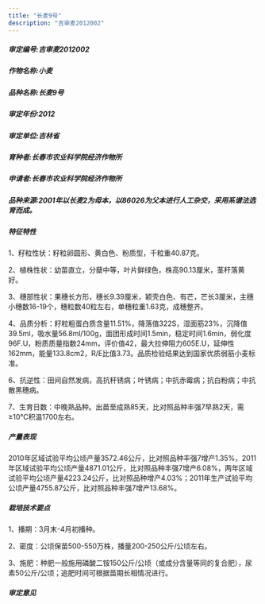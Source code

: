 ```yaml
---
title: "长麦9号"
description: "吉审麦2012002"
---
```

##### 审定编号:吉审麦2012002

##### 作物名称:小麦

##### 品种名称:长麦9号

##### 审定年份:2012

##### 审定单位:吉林省

##### 育种者:长春市农业科学院经济作物所

##### 申请者:长春市农业科学院经济作物所

##### 品种来源:2001年以长麦2为母本，以86026为父本进行人工杂交，采用系谱法选育而成。

##### 特征特性
1、籽粒性状：籽粒卵圆形、黄白色、粉质型，千粒重40.87克。
2、植株性状：幼苗直立，分蘖中等，叶片鲜绿色，株高90.13厘米，茎秆落黄好。
3、穗部性状：果穗长方形，穗长9.39厘米，颖壳白色、有芒，芒长3厘米，主穗小穗数16-19个，穗粒数40粒左右，单穗粒重1.63克，成穗整齐。
4、品质分析：籽粒粗蛋白质含量11.51%，降落值322S，湿面筋23%，沉降值39.5ml，吸水量56.8ml/100g，面团形成时间1.5min，稳定时间1.6min，弱化度96F.U，粉质质量指数24mm，评价值42，最大拉伸阻力605E.U，延伸性162mm，能量133.8cm2，R/E比值3.73。品质检验结果达到国家优质弱筋小麦标准。
6、抗逆性：田间自然发病，高抗秆锈病；叶锈病；中抗赤霉病；抗白粉病；中抗散黑穗病。
7、生育日数：中晚熟品种。出苗至成熟85天，比对照品种丰强7早熟2天，需≥10℃积温1700左右。


##### 产量表现
2010年区域试验平均公顷产量3572.46公斤，比对照品种丰强7增产1.35%，2011年区域试验平均公顷产量4871.01公斤，比对照品种丰强7增产6.08%，两年区域试验平均公顷产量4223.24公斤，比对照品种增产4.03%；2011年生产试验平均公顷产量4755.87公斤，比对照品种丰强7增产13.68%。

##### 栽培技术要点
1、播期：3月末-4月初播种。
2、密度：公顷保苗500-550万株，播量200-250公斤/公顷左右。
3、施肥：种肥一般施用磷酸二铵150公斤/公顷（或成分含量等同的复合肥），尿素50公斤/公顷；追肥时间可根据苗期长相情况进行。


##### 审定意见


